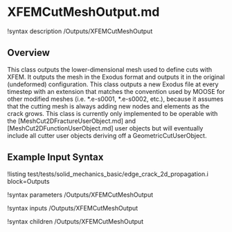 # XFEMCutMeshOutput.md

!syntax description /Outputs/XFEMCutMeshOutput

## Overview

This class outputs the lower-dimensional mesh used to define cuts with XFEM.  It outputs the mesh in the Exodus format and outputs it in the original (undeformed) configuration.  This class outputs a new Exodus file at every timestep with an extension that matches the convention used by MOOSE for other modified meshes (i.e. *.e-s0001, *.e-s0002, etc.),  because it assumes that the cutting mesh is always adding new nodes and elements as the crack grows.  This class is currently only implemented to be operable with the [MeshCut2DFractureUserObject.md] and [MeshCut2DFunctionUserObject.md] user objects but will eventually include all cutter user objects deriving off a GeometricCutUserObject.

## Example Input Syntax

!listing test/tests/solid_mechanics_basic/edge_crack_2d_propagation.i block=Outputs

!syntax parameters /Outputs/XFEMCutMeshOutput

!syntax inputs /Outputs/XFEMCutMeshOutput

!syntax children /Outputs/XFEMCutMeshOutput
